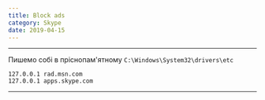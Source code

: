 ```yaml
---
title: Block ads
category: Skype
date: 2019-04-15
---
```


-----

Пишемо собі в пріснопам'ятному `C:\Windows\System32\drivers\etc`
```
127.0.0.1 rad.msn.com
127.0.0.1 apps.skype.com
```

-----